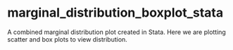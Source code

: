# marginal_distribution_boxplot_stata
A combined marginal distribution plot created in Stata. Here we are plotting scatter and box plots to view distribution.
